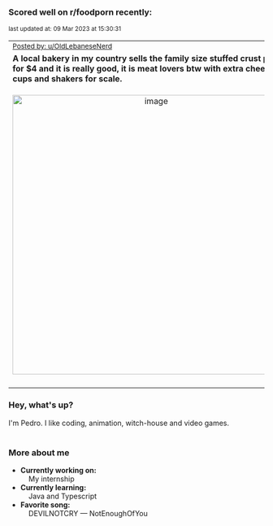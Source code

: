 ### Scored well on r/foodporn recently:

<p align="left"><sub>last updated at: 09 Mar 2023 at 15:30:31</sub></p>

|   |
| --- |
| <sub>[Posted by: u/OldLebaneseNerd][source]</sub> |
| **A local bakery in my country sells the family size stuffed crust pizza for $4 and it is really good, it is meat lovers btw with extra cheese, the cups and shakers for scale.** | 
|<p align="center"> <img alt="image" src="https://i.redd.it/q9t99zo6xcma1.jpg" width="550" /> </p>|
|   |

### Hey, what's up?

I'm Pedro. I like coding, animation, witch-house and video games.<br><br>

### More about me
- **Currently working on:**  
&nbsp;&nbsp;&nbsp;&nbsp;My internship
- **Currently learning:**  
&nbsp;&nbsp;&nbsp;&nbsp;Java and Typescript
- **Favorite song:**  
&nbsp;&nbsp;&nbsp;&nbsp;DEVILNOTCRY — NotEnoughOfYou<br><br>

  



  
  
  
[linkedin]: https://linkedin.com/in/pedro-h-r-gomes-8a487b14a/
[gmail]: mailto:pilique11@gmail.com
[source]: https://reddit.com/r/FoodPorn/comments/11l6gz1/a_local_bakery_in_my_country_sells_the_family/
[redditAPI]: https://www.reddit.com/dev/api/